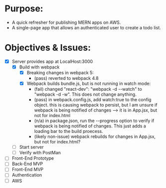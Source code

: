 # Purpose:
* A quick refresher for publishing MERN apps on AWS.
* A single-page app that allows an authenticated user to create a todo list.

# Objectives & Issues:
- [X] Server provides app at LocalHost:3000
  - [X] Build with webpack
    - [X] Breaking changes in webpack 5:
        * (pass) reverted to webpack 4.8
    - [X] Webpack builds bundle.js, but is not running in watch mode:
        * (fail) changed "react-dev": "webpack -d --watch" to "webpack -d -w". This does not change anything.
        * (pass) in webpack.config.js, add watch:true to the config object. this is causing webpack to persist, but I am unsure if webpack is being notified of changes --> it is in App.jsx, but not for index.html
        * (n/a) in package.json, run the --progress option to verify if webpack is being notified of changes. This just adds a loading bar to the build proecess.
        * (likely non-issue) webpack rebuilds for changes in App.jsx, but not for index.html? 
  - [ ] Start server
  - [ ] Verify with PostMan
- [ ] Front-End Prototype
- [ ] Back-End MVP
- [ ] Front-End MVP
- [ ] Authentication
- [ ] AWS
